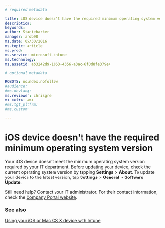 ```yaml
---
# required metadata

title: iOS device doesn't have the required minimum operating system version | Microsoft Intune
description:
keywords:
author: Staciebarker
manager: arob98
ms.date: 05/30/2016
ms.topic: article
ms.prod:
ms.service: microsoft-intune
ms.technology:
ms.assetid: ab3242d9-1063-4356-a3ac-6f0d8fe379e4

# optional metadata

ROBOTS: noindex,nofollow
#audience:
#ms.devlang:
ms.reviewer: chrisgre
ms.suite: ems
#ms.tgt_pltfrm:
#ms.custom:

---
```



# iOS device doesn't have the required minimum operating system version

Your iOS device doesn’t meet the minimum operating system version required by your IT department.  Before updating your device, check the current operating system version by tapping **Settings** &gt; **About**. To update your device to the latest version, tap **Settings** &gt; **General** &gt; **Software Update**.

Still need help? Contact your IT administrator. For their contact information, check the [Company Portal website](http://portal.manage.microsoft.com).

### See also
[Using your iOS or Mac OS X device with Intune](using-your-ios-or-mac-os-x-device-with-intune.md)